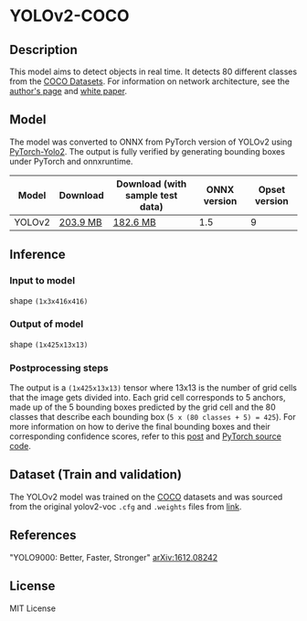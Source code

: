 <!--- SPDX-License-Identifier: MIT -->

# YOLOv2-COCO

## Description
This model aims to detect objects in real time. It detects 80 different classes from the [COCO Datasets](http://cocodataset.org/#home). For information on network architecture, see the [author's page](https://pjreddie.com/darknet/yolov2/) and [white paper](https://arxiv.org/pdf/1612.08242.pdf).

## Model
The model was converted to ONNX from PyTorch version of YOLOv2 using [PyTorch-Yolo2](https://github.com/marvis/pytorch-yolo2). The output is fully verified by generating bounding boxes under PyTorch and onnxruntime.

| Model | Download | Download (with sample test data) | ONNX version | Opset version |
| ----- | -------- | -------------------------------- | ------------ | ------------- |
| YOLOv2 | [203.9 MB](model/yolov2-coco-9.onnx) | [182.6 MB](model/yolov2-coco-9.tar.gz) | 1.5  | 9 |

## Inference
### Input to model
shape `(1x3x416x416)`

### Output of model
shape `(1x425x13x13)`

### Postprocessing steps
The output is a `(1x425x13x13)` tensor where 13x13 is the number of grid cells that the image gets divided into. Each grid cell corresponds to 5 anchors, made up of the 5 bounding boxes predicted by the grid cell and the 80 classes that describe each bounding box (`5 x (80 classes + 5) = 425`). For more information on how to derive the final bounding boxes and their corresponding confidence scores, refer to this [post](https://docs.microsoft.com/en-us/dotnet/machine-learning/tutorials/object-detection-onnx) and [PyTorch source code](https://github.com/marvis/pytorch-yolo2/blob/master/detect.py).

## Dataset (Train and validation)
The YOLOv2 model was trained on the [COCO](http://cocodataset.org/#home) datasets and was sourced from the original yolov2-voc `.cfg` and `.weights` files from [link](https://pjreddie.com/darknet/yolov2/).

## References
"YOLO9000: Better, Faster, Stronger" [arXiv:1612.08242](https://arxiv.org/pdf/1612.08242.pdf)

## License
MIT License

